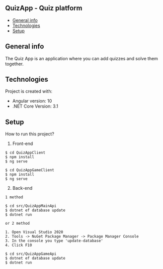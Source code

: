 ## QuizApp - Quiz platform
* [General info](#general-info)
* [Technologies](#technologies)
* [Setup](#setup)

## General info
The Quiz App is an application where you can add quizzes and solve them together.

## Technologies
Project is created with:
* Angular version: 10
* .NET Core Version: 3.1
 
## Setup
How to run this project?

1. Front-end

```
$ cd QuizAppClient
$ npm install
$ ng serve
```

```
$ cd QuizAppGameClient
$ npm install
$ ng serve
```

2. Back-end

```
1 method

$ cd src/QuizAppMainApi
$ dotnet ef database update
$ dotnet run

or 2 method

1. Open Visual Studio 2020
2. Tools -> NuGet Package Manager -> Package Manager Console
3. In the console you type 'update-database'
4. Click F10
```

```
$ cd src/QuizAppGameApi
$ dotnet ef database update
$ dotnet run
```
